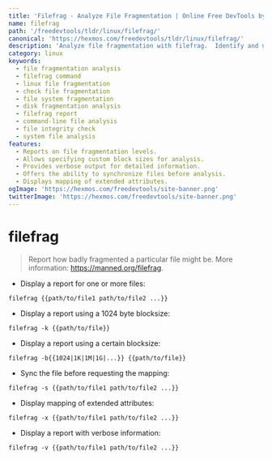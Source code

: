 ```yaml
---
title: 'Filefrag - Analyze File Fragmentation | Online Free DevTools by Hexmos'
name: filefrag
path: '/freedevtools/tldr/linux/filefrag/'
canonical: 'https://hexmos.com/freedevtools/tldr/linux/filefrag/'
description: 'Analyze file fragmentation with filefrag.  Identify and understand file fragmentation issues on your system using this command-line tool. Free online tool, no registration required.'
category: linux
keywords:
  - file fragmentation analysis
  - filefrag command
  - linux file fragmentation
  - check file fragmentation
  - file system fragmentation
  - disk fragmentation analysis
  - filefrag report
  - command-line file analysis
  - file integrity check
  - system file analysis
features:
  - Reports on file fragmentation levels.
  - Allows specifying custom block sizes for analysis.
  - Provides verbose output for detailed information.
  - Offers the ability to synchronize files before analysis.
  - Displays mapping of extended attributes.
ogImage: 'https://hexmos.com/freedevtools/site-banner.png'
twitterImage: 'https://hexmos.com/freedevtools/site-banner.png'
---
```


# filefrag

> Report how badly fragmented a particular file might be.
> More information: <https://manned.org/filefrag>.

- Display a report for one or more files:

`filefrag {{path/to/file1 path/to/file2 ...}}`

- Display a report using a 1024 byte blocksize:

`filefrag -k {{path/to/file}}`

- Display a report using a certain blocksize:

`filefrag -b{{1024|1K|1M|1G|...}} {{path/to/file}}`

- Sync the file before requesting the mapping:

`filefrag -s {{path/to/file1 path/to/file2 ...}}`

- Display mapping of extended attributes:

`filefrag -x {{path/to/file1 path/to/file2 ...}}`

- Display a report with verbose information:

`filefrag -v {{path/to/file1 path/to/file2 ...}}`
